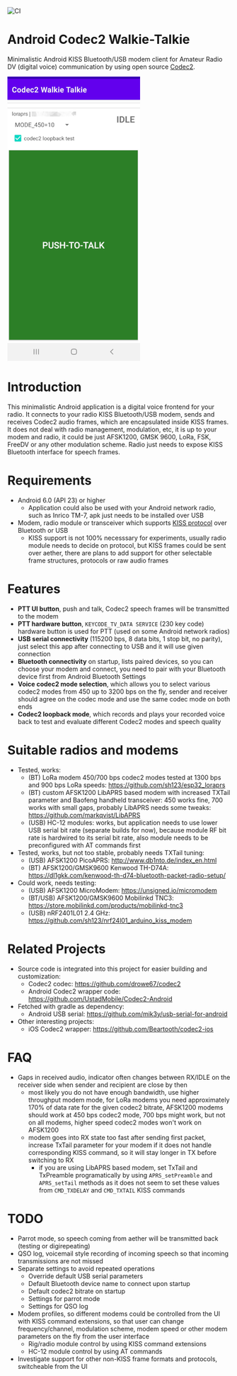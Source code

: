 ![CI](https://github.com/sh123/codec2_talkie/workflows/CI/badge.svg)

# Android Codec2 Walkie-Talkie
Minimalistic Android KISS Bluetooth/USB modem client for Amateur Radio DV (digital voice) communication by using open source [Codec2](https://github.com/drowe67/codec2).

![alt text](images/screenshot.png)

# Introduction
This minimalistic Android application is a digital voice frontend for your radio. It connects to your radio KISS Bluetooth/USB modem, sends and receives Codec2 audio frames, which are encapsulated inside KISS frames. It does not deal with radio management, modulation, etc, it is up to your modem and radio, it could be just AFSK1200, GMSK 9600, LoRa, FSK, FreeDV or any other modulation scheme. Radio just needs to expose KISS Bluetooth interface for speech frames.

# Requirements
- Android 6.0 (API 23) or higher
  - Application could also be used with your Android network radio, such as Inrico TM-7, apk just needs to be installed over USB
- Modem, radio module or transceiver which supports [KISS protocol](https://en.wikipedia.org/wiki/KISS_(TNC)) over Bluetooth or USB 
  - KISS support is not 100% necesssary for experiments, usually radio module needs to decide on protocol, but KISS frames could be sent over aether, there are plans to add support for other selectable frame structures, protocols or raw audio frames

# Features
- **PTT UI button**, push and talk, Codec2 speech frames will be transmitted to the modem
- **PTT hardware button**, `KEYCODE_TV_DATA SERVICE` (230 key code) hardware button is used for PTT (used on some Android network radios)
- **USB serial connectivity** (115200 bps, 8 data bits, 1 stop bit, no parity), just select this app after connecting to USB and it will use given connection
- **Bluetooth connectivity** on startup, lists paired devices, so you can choose your modem and connect, you need to pair with your Bluetooth device first from Android Bluetooth Settings
- **Voice codec2 mode selection**, which allows you to select various codec2 modes from 450 up to 3200 bps on the fly, sender and receiver should agree on the codec mode and use the same codec mode on both ends
- **Codec2 loopback mode**, which records and plays your recorded voice back to test and evaluate different Codec2 modes and speech quality

# Suitable radios and modems
- Tested, works:
  - (BT) LoRa modem 450/700 bps codec2 modes tested at 1300 bps and 900 bps LoRa speeds: https://github.com/sh123/esp32_loraprs
  - (BT) custom AFSK1200 LibAPRS based modem with increased TXTail parameter and Baofeng handheld transceiver: 450 works fine, 700 works with small gaps, probably LibAPRS needs some tweaks: https://github.com/markqvist/LibAPRS
  - (USB) HC-12 modules: works, but application needs to use lower USB serial bit rate (separate builds for now), because module RF bit rate is hardwired to its serial bit rate, also module needs to be preconfigured with AT commands first
- Tested, works, but not too stable, probably needs TXTail tuning:
  - (USB) AFSK1200 PicoAPRS: http://www.db1nto.de/index_en.html
  - (BT) AFSK1200/GMSK9600 Kenwood TH-D74A: https://dl1gkk.com/kenwood-th-d74-bluetooth-packet-radio-setup/
- Could work, needs testing:
  - (USB) AFSK1200 MicroModem: https://unsigned.io/micromodem
  - (BT/USB) AFSK1200/GMSK9600 Mobilinkd TNC3: https://store.mobilinkd.com/products/mobilinkd-tnc3
  - (USB) nRF2401L01 2.4 GHz: https://github.com/sh123/nrf24l01_arduino_kiss_modem

# Related Projects
- Source code is integrated into this project for easier building and customization:
  - Codec2 codec: https://github.com/drowe67/codec2
  - Android Codec2 wrapper code: https://github.com/UstadMobile/Codec2-Android
- Fetched with gradle as dependency:
  - Android USB serial: https://github.com/mik3y/usb-serial-for-android
- Other interesting projects:
  - iOS Codec2 wrapper: https://github.com/Beartooth/codec2-ios

# FAQ
- Gaps in received audio, indicator often changes between RX/IDLE on the receiver side when sender and recipient are close by then 
  - most likely you do not have enough bandwidth, use higher throughput modem mode, for LoRa modems you need approximately 170% of data rate for the given codec2 bitrate, AFSK1200 modems should work at 450 bps codec2 mode, 700 bps might work, but not on all modems, higher speed codec2 modes won't work on AFSK1200
  - modem goes into RX state too fast after sending first packet, increase TxTail parameter for your modem if it does not handle corresponding KISS command, so it will stay longer in TX before switching to RX
    - if you are using LibAPRS based modem, set TxTail and TxPreamble programatically by using `APRS_setPreamble` and `APRS_setTail` methods as it does not seem to set these values from `CMD_TXDELAY` and `CMD_TXTAIL` KISS commands
  
# TODO
- Parrot mode, so speech coming from aether will be transmitted back (testing or digirepeating)
- QSO log, voicemail style recording of incoming speech so that incoming transmissions are not missed
- Separate settings to avoid repeated operations
  - Override default USB serial parameters
  - Default Bluetooth device name to connect upon startup
  - Default codec2 bitrate on startup
  - Settings for parrot mode
  - Settings for QSO log
- Modem profiles, so different modems could be controlled from the UI with KISS command extensions, so that user can change frequency/channel, modulation scheme, modem speed or other modem parameters on the fly from the user interface
  - Rig/radio module control by using KISS command extensions
  - HC-12 module control by using AT commands
- Investigate support for other non-KISS frame formats and protocols, switcheable from the UI
